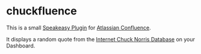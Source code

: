 chuckfluence
===========

This is a small [Speakeasy Plugin](https://developer.atlassian.com/display/SPEAK/Speakeasy) for [Atlassian Confluence](http://www.atlassian.com/software/confluence/overview).

It displays a random quote from the [Internet Chuck Norris Database](http://www.icndb.com/) on your Dashboard.
